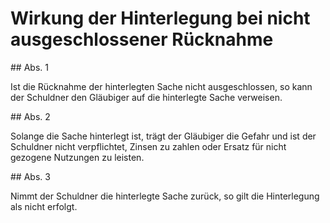 # Wirkung der Hinterlegung bei nicht ausgeschlossener Rücknahme



\#\# Abs. 1

 Ist die Rücknahme der hinterlegten Sache nicht ausgeschlossen, so kann der Schuldner den Gläubiger auf die hinterlegte Sache verweisen.

\#\# Abs. 2

 Solange die Sache hinterlegt ist, trägt der Gläubiger die Gefahr und ist der Schuldner nicht verpflichtet, Zinsen zu zahlen oder Ersatz für nicht gezogene Nutzungen zu leisten.

\#\# Abs. 3

 Nimmt der Schuldner die hinterlegte Sache zurück, so gilt die Hinterlegung als nicht erfolgt. 

